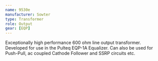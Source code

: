 ```yaml
---
name: 9530e
manufacturer: Sowter
type: Transformer
role: Output
gear: [EQP]
---
```


Exceptionally high performance 600 ohm line output transformer. Developed for use in the Pulteq EQP-1A Equalizer. Can also be used for Push-Pull, ac coupled Cathode Follower and SSRP circuits etc.
